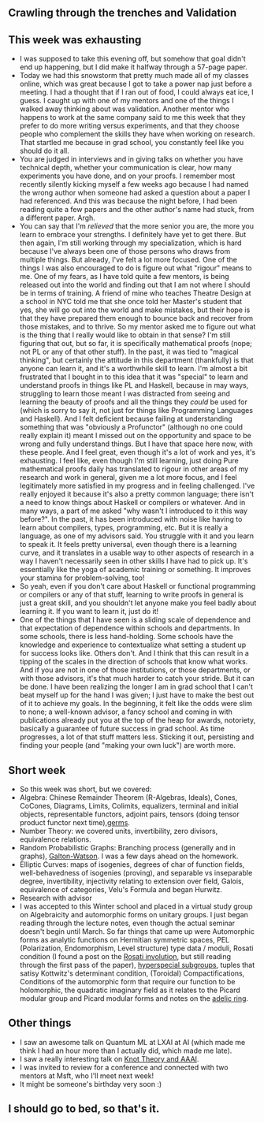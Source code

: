 ## Crawling through the trenches and Validation

## This week was exhausting
- I was supposed to take this evening off, but somehow that goal didn't end up happening, but I did make it halfway through a 57-page paper.
- Today we had this snowstorm that pretty much made all of my classes online, which was great because I got to take a power nap just before
a meeting. I had a thought that if I ran out of food, I could always eat ice, I guess.
I caught up with one of my mentors and one of the things I walked away thinking about was validation. Another mentor who happens
to work at the same company said to me this week that they prefer to do more writing versus experiments, and that they choose people who
complement the skills they have when working on research. That startled me because in grad school, you constantly feel like you should do it all.
- You are judged in interviews and in giving talks on whether you have technical depth, whether your communication is clear, how many experiments
you have done, and on your proofs. I remember most recently silently kicking myself a few weeks ago because I had named the wrong author when
someone had asked a question about a paper I had referenced. And this was because the night before, I had been reading quite a few papers and 
the other author's name had stuck, from a different paper. Argh.
- You can say that I'm *relieved* that the more senior you are, the more you learn to embrace your strengths. I definitely have yet to get there.
But then again, I'm still working through my specialization, which is hard because I've always been one of those persons who draws from multiple
things. But already, I've felt a lot more focused. One of the things I was also encouraged to do is figure out what "rigour" means to me.
One of my fears, as I have told quite a few mentors, is being released out into the world and finding out that I am not where I should be in terms
of training. A friend of mine who teaches Theatre Design at a school in NYC told me that she once told her Master's student that yes, she will
go out into the world and make mistakes, but their hope is that they have prepared them enough to bounce back and recover from those mistakes,
and to thrive.
So my mentor asked me to figure out what is the thing that I really would like to obtain in that sense? I'm still figuring that out, but so far, 
it is specifically mathematical proofs (nope; not PL or any of that other stuff). In the past, it was tied to "magical thinking", but certainly the
attitude in this department (thankfully) is that anyone can learn it, and it's a worthwhile skill to learn. I'm almost a bit frustrated that I bought
in to this idea that it was "special" to learn and understand proofs in things like PL and Haskell, because in may ways, struggling to learn those
meant I was distracted from seeing and learning the beauty of proofs and all the things they *could* be used for (which is sorry to say it, not just
for things like Programming Languages and Haskell). And I felt deficient because failing at understanding something that was "obviously a Profunctor"
(although no one could really explain it) meant I missed out on the opportunity and space to be wrong and fully understand things. But I have that space 
here now, with these people. And I feel great, even though it's a lot of work and yes, it's exhausting.
I feel like, even though I'm still learning, just doing Pure mathematical proofs daily has translated to rigour in other areas of my research and work in general, given me a lot more focus,
and I feel legitimately more satisfied in my progress and in feeling challenged. I've really enjoyed it because it's also a pretty common language; there isn't
a need to know things about Haskell or compilers or whatever. And in many ways, a part of me asked "why wasn't I introduced to it this way before?". In the past,
it has been introduced with noise like having to learn about compilers, types, programming, etc. But it is really a language, as one of my advisors said.
You struggle with it and you learn to speak it. 
It feels pretty universal, even though there is a learning curve, and it translates in a usable
way to other aspects of research in a way I haven't necessarily seen in other skills I have had to pick up. It's essentially like the yoga of academic 
training or something. It improves your stamina for problem-solving, too!
- So yeah, even if you don't care about Haskell or functional programming or compilers or any of that stuff, learning to write proofs in general is
just a great skill, and you shouldn't let anyone make you feel badly about learning it. If you want to learn it, just do it!
- One of the things that I have seen is a sliding scale of dependence and that expectation of dependence within schools and departments. In some schools,
there is less hand-holding. Some schools have the knowledge and experience to contextualize what setting a student up for success looks like. Others don't.
And I think that this can result in a tipping of the scales in the direction of schools that know what works. And if you are not in one of those institutions,
or those departments, or with those advisors, it's that much harder to catch your stride. But it can be done. I have been realizing the longer I am in grad school
that I can't beat myself up for the hand I was given; I just have to make the best out of it to achieve my goals. In the beginning, it felt like the odds were slim
to none; a well-known advisor, a fancy school and coming in with publications already put you at the top of the heap for awards, notoriety, basically a guarantee
of future success in grad school. As time progresses, a lot of that stuff matters less. Sticking it out, persisting and finding your people (and "making your own luck") are worth more.

## Short week
- So this week was short, but we covered:
- Algebra: Chinese Remainder Theorem (R-Algebras, Ideals), Cones, CoCones, Diagrams, Limits, Colimits, equalizers, terminal and initial objects,
representable functors, adjoint pairs, tensors (doing tensor product functor next time),[germs](https://ncatlab.org/nlab/show/germ).
- Number Theory: we covered units, invertibility, zero divisors, equivalence relations.
- Random Probabilistic Graphs: Branching process (generally and in graphs), [Galton-Watson](https://en.wikipedia.org/wiki/Galton%E2%80%93Watson_process). I was a few days ahead on the homework.
- Elliptic Curves: maps of isogenies, degrees of char of function fields, well-behavedness of isogenies (proving), and separable vs inseparable degree, invertibility,
injectivity relating to extension over field, Galois, equivalence of categories, Velu's Formula and began Hurwitz.
- Research with advisor
- I was accepted to this Winter school and placed in a virtual study group on Algebraicity and automorphic forms on unitary groups. I just began reading
through the lecture notes, even though the actual seminar doesn't begin until March. So far things that came up were Automorphic forms as analytic 
functions on Hermitian symmetric spaces, PEL (Polarization, Endomorphism, Level structure) type data / moduli, Rosati condition (I found a post on the
[Rosati involution](http://www.martinorr.name/blog/2012/12/05/rosati-involutions/), but still reading through the first pass of the paper),
[hyperspecial subgroups](https://en.wikipedia.org/wiki/Hyperspecial_subgroup), tuples that satisy Kottwitz's determinant condition, (Toroidal) Compactifications,
Conditions of the automorphic form that require our function to be holomorphic, the quadratic imaginary field as it relates to the Picard modular group and 
Picard modular forms and notes on the [adelic ring](https://en.wikipedia.org/wiki/Adele_ring).

## Other things
- I saw an awesome talk on Quantum ML at LXAI at AI (which made me think I had an hour more than I actually did, which made me late).
- I saw a really interesting talk on [Knot Theory and AAAI](https://www.youtube.com/watch?v=UPCI1-ZvwOg).
- I was invited to review for a conference and connected with two mentors at Msft, who I'll meet next week!
- It might be someone's birthday very soon :)

## I should go to bed, so that's it.




